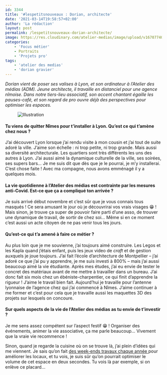 ```yaml
---
id: 3344
title: '#lespetitsnouveaux : Dorian, architecte'
date: '2021-03-14T19:58:57+02:00'
author: 'La rédaction'
layout: post
permalink: /lespetitsnouveaux-dorian-architecte/
image: https://res.cloudinary.com/atelier-medias/image/upload/v1670774081/blog/zhcqpzzwhahrb3r6xssz.jpg
categories:
    - 'Focus métier'
    - Portraits
    - 'Projets pro'
tags:
    - 'atelier des medias'
    - 'dorian gravier'
---
```


*Dorian vient de poser ses valises à Lyon, et son ordinateur à l’Atelier des médias (ADM). Jeune architecte, il travaille en distanciel pour une agence nîmoise. Dans notre tiers-lieu associatif, son accent chantant égaille les pauses-café, et son regard de pro ouvre déjà des perspectives pour optimiser les espaces.*

<figure class="wp-block-image"><img src="https://res.cloudinary.com/atelier-medias/image/upload/v1670774082/blog/szvvj7qevczve7rftz6e.png" alt="Illustration"></figure>

#### Tu viens de quitter Nîmes pour t’installer à Lyon. Qu’est ce qui t’amène chez nous ? 

J’ai découvert Lyon lorsque j’ai rendu visite à mon cousin et j’ai tout de suite adoré la ville. J’aime son échelle : ni trop petite, ni trop grande. Mais aussi sa diversité architecturale. Les quartiers sont très différents les uns des autres à Lyon. J’ai aussi aimé la dynamique culturelle de la ville, ses soirées, ses supers bars… Je me suis dit que dès que je le pourrai, je m’y installerai. C’est chose faite ! Avec ma compagne, nous avons emménagé il y a quelques mois.

#### La vie quotidienne à l’Atelier des médias est contrainte par les mesures anti-Covid. Est-ce que ça a compliqué ton arrivée ? 

Je suis arrivé début novembre et c’est sûr que je vous connais tous masqués ! Ce sera amusant le jour où je découvrirai vos vrais visages 😁 ! Mais sinon, je trouve ça super de pouvoir faire parti d’une asso, de trouver une dynamique de travail, de sortir de chez soi… Même si en ce moment c’est aussi un acte citoyen de ne pas venir tous les jours.

#### Qu’est-ce qui t’a amené à faire ce métier ? 

Au plus loin que je me souvienne, j’ai toujours aimé construire. Les Legos et les Kapla quand j’étais enfant, puis les jeux video de *craft* et de gestion auxquels je joue toujours. J’ai fait l’école d’architecture de Montpellier – j’ai adoré ce que j’ai pu y apprendre, je me suis investi à 800% – mais j’ai aussi beaucoup aimé la vie étudiante. Après mes études, j’ai eu envie de tester le concret des matériaux avant de me mettre à travailler dans un bureau. J’ai donc fait six mois chez un ébéniste-charpentier, ce qui finit d’apprendre la rigueur ! J’aime le travail bien fait. Aujourd’hui je travaille pour l’antenne lyonnaise de l’agence chez qui j’ai commencé à Nîmes. J’aime continuer à me former et c’est pour cela que je travaille aussi les maquettes 3D des projets sur lesquels on concoure.

#### Sur quels aspects de la vie de l’Atelier des médias as tu envie de t’investir ? 

Je me sens assez compétent sur l’aspect festif 😁 ! Organiser des événements, animer la vie associative, ça me parle beaucoup… Vivement que la vraie vie recommence !

Sinon, quand je regarde la cuisine où on se trouve là, j’ai plein d’idées qui me viennent. Je sais qu’on fait [des week-ends travaux chaque année ](/bricole-isole-rafistole-et-rigole/)pour améliorer les locaux, et tu vois, je suis sûr qu’on pourrait optimiser le volume de cet espace en deux secondes. Tu vois là par exemple, si on enlève ce placard…
